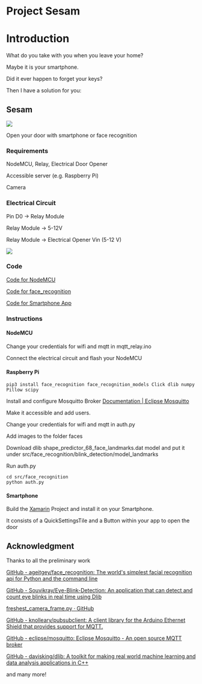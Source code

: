 # Project Sesam

# Introduction

What do you take with you when you leave your home?

Maybe it is your smartphone.

Did it ever happen to forget your keys?

Then I have a solution for you:

## Sesam

**![](https://lh7-us.googleusercontent.com/E0-pl3nL3ExOdZMx_6eUwDSNWeXVjAr6NyuGaziviQgEORJ94R4GOSuau362Q4mj20f0jqfF1VBBzLraezxc-N_-5-97KIrGAReMbwJmBoBMYeGQLM2C4lQ92mxeK5RLCsC6u716JBGNAEaCJs5Ltio22wuNKXWt=s2048)**

Open your door with smartphone or face recognition

### Requirements

NodeMCU, Relay, Electrical Door Opener

Accessible server (e.g. Raspberry Pi)

Camera

### Electrical Circuit

Pin D0 -> Relay Module

Relay Module -> 5-12V

Relay Module -> Electrical Opener Vin (5-12 V)

****![](https://lh7-us.googleusercontent.com/1MoUQZ7I3o-mdknLKuBjcjf7MZ7QCJRGPTddK9jYbUJsWUx_51XY05gWe5uGxNbCrfi5hn1YO0ex1fG12dWuv1pwy58lobV42XjkRvn21TPovJ6625Ole1_EtqWoGcymfIpuksozszx1iQskVAdwC3Oz_pOtuUD6=s2048)****

### Code

[Code for NodeMCU](https://github.com/BastianSch/Sesam/src/mqtt_relay)

[Code for face_recognition](https://github.com/BastianSch/Sesam/src/face_recognition)

[Code for Smartphone App](https://github.com/BastianSch/Sesam/src/smartphone_app)

### Instructions

#### NodeMCU

Change your credentials for wifi and mqtt in mqtt_relay.ino

Connect the electrical circuit and flash your NodeMCU

#### Raspberry Pi

```shell
pip3 install face_recognition face_recognition_models Click dlib numpy Pillow scipy
```

Install and configure Mosquitto Broker [Documentation | Eclipse Mosquitto](https://mosquitto.org/documentation/)

Make it accessible and add users.

Change your credentials for wifi and mqtt in auth.py

Add images to the folder faces

Download dlib shape_predictor_68_face_landmarks.dat model and put it under src/face_recognition/blink_detection/model_landmarks

Run auth.py

```shell
cd src/face_recognition
python auth.py
```

#### Smartphone

Build the [Xamarin](https://visualstudio.microsoft.com/de/xamarin/) Project and install it on your Smartphone.

It consists of a QuickSettingsTile and a Button within your app to open the door



## Acknowledgment

Thanks to all the preliminary work

[GitHub - ageitgey/face_recognition: The world&#39;s simplest facial recognition api for Python and the command line](https://github.com/ageitgey/face_recognition)

[GitHub - Souvikray/Eye-Blink-Detection: An application that can detect and count eye blinks in real time using Dlib](https://github.com/Souvikray/Eye-Blink-Detection/tree/master)

[freshest_camera_frame.py · GitHub](https://gist.github.com/crackwitz/15c3910f243a42dcd9d4a40fcdb24e40)

[GitHub - knolleary/pubsubclient: A client library for the Arduino Ethernet Shield that provides support for MQTT.](https://github.com/knolleary/pubsubclient)

[GitHub - eclipse/mosquitto: Eclipse Mosquitto - An open source MQTT broker](https://github.com/eclipse/mosquitto)

[GitHub - davisking/dlib: A toolkit for making real world machine learning and data analysis applications in C++](https://github.com/davisking/dlib)

and many more!